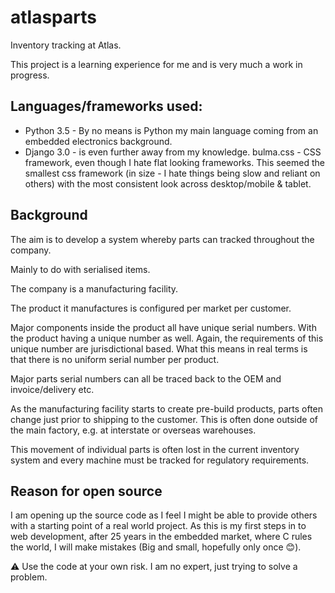 # atlasparts
Inventory tracking at Atlas.

This project is a learning experience for me and is very much a work in progress.


## Languages/frameworks used:
- Python 3.5 - By no means is Python my main language coming from an embedded electronics background.
- Django 3.0 - is even further away from my knowledge.
bulma.css - CSS framework, even though I hate flat looking frameworks. This seemed the smallest css framework (in size - I hate things being slow and reliant on others) with the most consistent look across desktop/mobile & tablet.


## Background
The aim is to develop a system whereby parts can tracked throughout the company.

Mainly to do with serialised items.

The company is a manufacturing facility.

The product it manufactures is configured per market per customer.

Major components inside the product all have unique serial numbers. With the product having a unique number as well. Again, the requirements of this unique number are jurisdictional based. What this means in real terms is that there is no uniform serial number per product.

Major parts serial numbers can all be traced back to the OEM and invoice/delivery etc.

As the manufacturing facility starts to create pre-build products, parts often change just prior to shipping to the customer. This is often done outside of the main factory, e.g. at interstate or overseas warehouses.

This movement of individual parts is often lost in the current inventory system and every machine must be tracked for regulatory requirements.


## Reason for open source
I am opening up the source code as I feel I might be able to provide others with a starting point of a real world project.
As this is my first steps in to web development, after 25 years in the embedded market, where C rules the world, I will make mistakes (Big and small, hopefully only once :blush:).

:warning: Use the code at your own risk. I am no expert, just trying to solve a problem.
